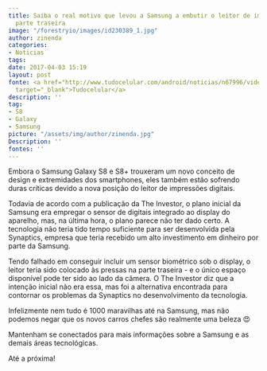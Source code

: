 ```yaml
---
title: Saiba o real motivo que levou a Samsung a embutir o leitor de impressões na
  parte traseira
image: "/forestryio/images/id230389_1.jpg"
author: zinenda
categories:
- Noticias
tags: 
date: 2017-04-03 15:19
layout: post
fonte: <a href="http://www.tudocelular.com/android/noticias/n67996/videochamadas-no-android-via-booyah-app.html"
  target="_blank">Tudocelular</a>
description: ''
tag:
- S8
- Galaxy
- Samsung
picture: "/assets/img/author/zinenda.jpg"
Description: ''
fontes: ''
---
```



Embora o Samsung Galaxy S8 e S8+ trouxeram um novo conceito de design e extremidades dos smartphones, eles também estão sofrendo duras críticas devido a nova posição do leitor de impressões digitais.

Todavia de acordo com a publicação da The Investor, o plano inicial da Samsung era empregar o sensor de digitais integrado ao display do aparelho, mas, na última hora, o plano parece não ter dado certo. A tecnologia não teria tido tempo suficiente para ser desenvolvida pela Synaptics, empresa que teria recebido um alto investimento em dinheiro por parte da Samsung.

Tendo falhado em conseguir incluir um sensor biométrico sob o display, o leitor teria sido colocado às pressas na parte traseira - e o único espaço disponível pode ter sido ao lado da câmera. O The Investor diz que a intenção inicial não era essa, mas foi a alternativa encontrada para contornar os problemas da Synaptics no desenvolvimento da tecnologia.

Infelizmente nem tudo é 1000 maravilhas até na Samsung, mas não podemos negar que os novos carros chefes são realmente uma beleza 😍

Mantenham se conectados para mais informações sobre a Samsung e as demais áreas tecnológicas.

Até a próxima!